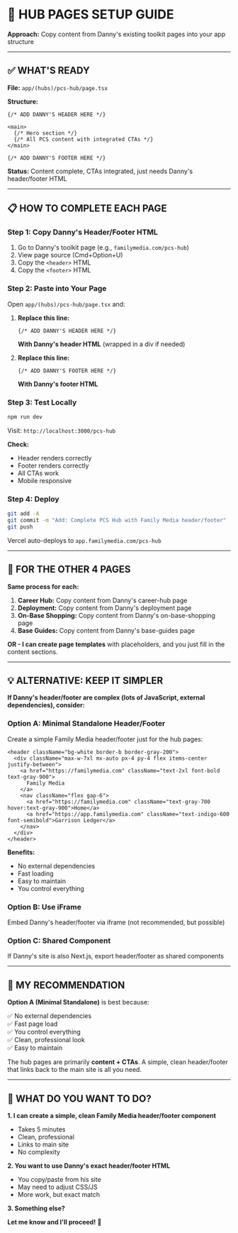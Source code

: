 # 🎯 HUB PAGES SETUP GUIDE

**Approach:** Copy content from Danny's existing toolkit pages into your app structure

---

## ✅ **WHAT'S READY**

**File:** `app/(hubs)/pcs-hub/page.tsx`

**Structure:**
```tsx
{/* ADD DANNY'S HEADER HERE */}

<main>
  {/* Hero section */}
  {/* All PCS content with integrated CTAs */}
</main>

{/* ADD DANNY'S FOOTER HERE */}
```

**Status:** Content complete, CTAs integrated, just needs Danny's header/footer HTML

---

## 📋 **HOW TO COMPLETE EACH PAGE**

### **Step 1: Copy Danny's Header/Footer HTML**

1. Go to Danny's toolkit page (e.g., `familymedia.com/pcs-hub`)
2. View page source (Cmd+Option+U)
3. Copy the `<header>` HTML
4. Copy the `<footer>` HTML

### **Step 2: Paste into Your Page**

Open `app/(hubs)/pcs-hub/page.tsx` and:

1. **Replace this line:**
   ```tsx
   {/* ADD DANNY'S HEADER HERE */}
   ```
   
   **With Danny's header HTML** (wrapped in a div if needed)

2. **Replace this line:**
   ```tsx
   {/* ADD DANNY'S FOOTER HERE */}
   ```
   
   **With Danny's footer HTML**

### **Step 3: Test Locally**

```bash
npm run dev
```

Visit: `http://localhost:3000/pcs-hub`

**Check:**
- Header renders correctly
- Footer renders correctly
- All CTAs work
- Mobile responsive

### **Step 4: Deploy**

```bash
git add -A
git commit -m "Add: Complete PCS Hub with Family Media header/footer"
git push
```

Vercel auto-deploys to `app.familymedia.com/pcs-hub`

---

## 🔄 **FOR THE OTHER 4 PAGES**

**Same process for each:**

1. **Career Hub:** Copy content from Danny's career-hub page
2. **Deployment:** Copy content from Danny's deployment page
3. **On-Base Shopping:** Copy content from Danny's on-base-shopping page
4. **Base Guides:** Copy content from Danny's base-guides page

**OR - I can create page templates** with placeholders, and you just fill in the content sections.

---

## 💡 **ALTERNATIVE: KEEP IT SIMPLER**

**If Danny's header/footer are complex (lots of JavaScript, external dependencies), consider:**

### **Option A: Minimal Standalone Header/Footer**

Create a simple Family Media header/footer just for the hub pages:

```tsx
<header className="bg-white border-b border-gray-200">
  <div className="max-w-7xl mx-auto px-4 py-4 flex items-center justify-between">
    <a href="https://familymedia.com" className="text-2xl font-bold text-gray-900">
      Family Media
    </a>
    <nav className="flex gap-6">
      <a href="https://familymedia.com" className="text-gray-700 hover:text-gray-900">Home</a>
      <a href="https://app.familymedia.com" className="text-indigo-600 font-semibold">Garrison Ledger</a>
    </nav>
  </div>
</header>
```

**Benefits:**
- No external dependencies
- Fast loading
- Easy to maintain
- You control everything

### **Option B: Use iFrame**

Embed Danny's header/footer via iframe (not recommended, but possible)

### **Option C: Shared Component**

If Danny's site is also Next.js, export header/footer as shared components

---

## 🎯 **MY RECOMMENDATION**

**Option A (Minimal Standalone)** is best because:

✅ No external dependencies  
✅ Fast page load  
✅ You control everything  
✅ Clean, professional look  
✅ Easy to maintain  

The hub pages are primarily **content + CTAs**. A simple, clean header/footer that links back to the main site is all you need.

---

## 📝 **WHAT DO YOU WANT TO DO?**

**1. I can create a simple, clean Family Media header/footer component**
   - Takes 5 minutes
   - Clean, professional
   - Links to main site
   - No complexity

**2. You want to use Danny's exact header/footer HTML**
   - You copy/paste from his site
   - May need to adjust CSS/JS
   - More work, but exact match

**3. Something else?**

**Let me know and I'll proceed!** 🚀

